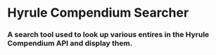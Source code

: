 # Hyrule Compendium Searcher
### A search tool used to look up various entires in the Hyrule Compendium API and display them.